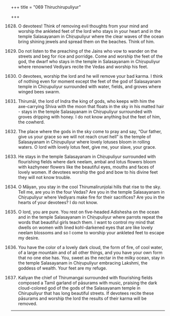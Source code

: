 +++
title = "069 Thiruchirupuliyur"

+++

1628. O devotees!
      Think of removing evil thoughts from your mind
      and worship the ankleted feet of the lord
      who stays in your heart and in the temple Salasayanam in Chiṛupuliyur
      where the clear waves of the ocean
      bring shining jewels and spread them on the beaches.
      Think of him.

1629. Do not listen to the preaching of the Jains
      who vow to wander on the streets and beg for rice and porridge.
      Come and worship the feet of the god, the dwarf
      who stays in the temple in Salasayanam in Chiṛupuliyur
      where renowned Vediyars recite the Vedas
      and worship his feet.

1630. O devotees,
      worship the lord and he will remove your bad karma.
      I think of nothing even for moment except the feet of the god
      of Salasayanam temple in Chiṛupuliyur surrounded with water, fields,
      and groves where winged bees swarm.

1631. Thirumāl, the lord of Indra the king of gods,
      who keeps with him the axe-carrying Shiva
      with the moon that floats in the sky in his matted hair -
      stays in the temple Salasayanam in Chiṛupuliyur
      surrounded with groves dripping with honey.
      I do not know anything but the feet of him, the cowherd.

1632. The place where the gods in the sky come to pray and say,
      “Our father, give us your grace so we will not reach cruel hell”
      is the temple of Salasayanam in Chiṛupuliyur
      where lovely lotuses bloom in rolling waters.
      O lord with lovely lotus feet, give me, your slave, your grace.

1633. He stays in the temple Salasayanam
      in Chiṛupuliyur surrounded with flourishing fields
      where dark neelam, ambal and lotus flowers
      bloom with kazhyneer flowers
      like the beautiful eyes, mouths and faces of lovely women.
      If devotees worship the god
      and bow to his divine feet they will not know trouble.

1634. O Māyan, you stay in the cool Thirumalirunjolai hills
      that rise to the sky.
      Tell me, are you in the four Vedas?
      Are you in the temple Salasayanam in Chiṛupuliyur
      where Vediyars make fire for their sacrifices?
      Are you in the hearts of your devotees?
      I do not know.

1635. O lord, you are pure.
      You rest on five-headed Adishesha on the ocean
      and in the temple Salasayanam in Chiṛupuliyur
      where parrots repeat the words
      that beautiful girls teach them.
      I want to control my mind that dwells on women
      with lined kohl-darkened eyes
      that are like lovely neelam blossoms
      and so I come to worship your ankleted feet
      to escape my desire.

1636. You have the color of a lovely dark cloud,
      the form of fire, of cool water, of a large mountain
      and of all other things,
      and you have your own form that no one else has.
      You, sweet as the nectar in the milky ocean,
      stay in the temple Salasayanam in Chiṛupuliyur
      embracing Lakshmi, the goddess of wealth.
      Your feet are my refuge.

1637. Kaliyan the chief of Thirumangai
      surrounded with flourishing fields
      composed a Tamil garland of pāsurams with music,
      praising the dark cloud-colored god of the gods
      of the Salasayanam temple in Chirupuliyur
      that has long beautiful streets.
      If devotees recite these pāsurams and worship the lord
      the results of their karma will be removed.
------------
